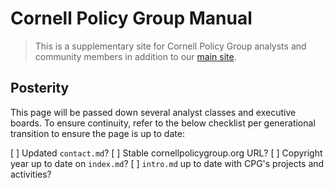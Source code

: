 # Cornell Policy Group Manual

> This is a supplementary site for Cornell Policy Group analysts and community members in addition to our [main site](https://www.cornellpolicygroup.org).

## Posterity

This page will be passed down several analyst classes and executive boards. To ensure continuity, refer to the below checklist per generational transition to ensure the page is up to date:

[ ] Updated `contact.md`? 
[ ] Stable cornellpolicygroup.org URL?
[ ] Copyright year up to date on `index.md`? 
[ ] `intro.md` up to date with CPG's projects and activities?
